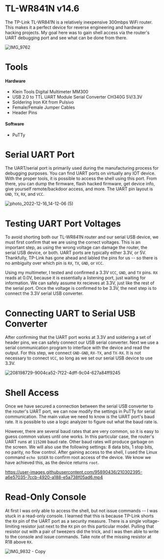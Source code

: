 # TL-WR841N v14.6
The TP-Link TL-WR841N is a relatively inexpensive 300mbps WiFi router. This makes it a perfect device for reverse engineering and hardware hacking projects. My goal here was to gain shell access via the router's UART debugging port and see what can be done from there.

![IMG_9762](https://user-images.githubusercontent.com/95890436/208492928-3936bd76-56dc-43e2-8519-299447747682.jpg)


# Tools
#### Hardware
- Klein Tools Digital Multimeter MM300
- USB 2.0 to TTL UART Module Serial Converter CH340G 5V/3.3V
- Soldering Iron Kit from Pulsivo
- Female/Female Jumper Cables
- Header Pins
#### Software
- PuTTy

# Serial UART Port
The UART/serial port is primarily used during the manufacturing process for debugging purposes. You can find UART ports on virtually any IOT device. With the proper tools, it is possible to access the shell using this port. From there, you can dump the firmware, flash hacked firmware, get device info, give yourself remote/backdoor access, and more. The UART pin layout is ```GND```, ```TX```, ```RX```, and ```VCC```.

![photo_2022-12-16_14-12-06 (5)](https://user-images.githubusercontent.com/95890436/208197839-11598118-c562-45e7-9051-d94d1c914e86.jpg)
# Testing UART Port Voltages
To avoid shorting both our TL-WR841N router and our serial USB device, we must first confirm that we are using the correct voltages. This is an important step, as using the wrong voltage can damage the router, the serial USB device, or both. UART ports are typically either 3.3V, or 5V. Thankfully, TP-Link has gone ahead and labled the pins for us -- so there is no ambiguity over which pin is ```RX```, ```TX```, ```GND```, or ```VCC```.

Using my multimeter, I tested and confirmed a 3.3V ```VCC```, ```GND```, and ```TX``` pins. ```RX``` reads at 0.0V, because it is essentially a listening port, just waiting for information. We can safely assume ```RX``` recieves at 3.3V, just like the rest of the serial port. Once the voltage is confirmed to be 3.3V, the next step is to connect the 3.3V serial USB converter.

# Connecting UART to Serial USB Converter
After confirming that the UART port works at 3.3V and soldering a set of header pins, we can safely connect our USB serial converter. Next we use a serial communication program to interface with the device and read the output. For this step, we connect ```GND-GND```, ```RX-TX```, and ```TX-RX```. It is not necessary to connect ```VCC```, so long as we set our serial USB device to use 3.3V.

![208198729-9004ca52-7f22-4dff-9c04-627a84ff9245](https://user-images.githubusercontent.com/95890436/208494179-916da9d5-439a-450f-9ddd-7170eec90d49.jpg)


# Shell Access
Once we have secured a connection between the serial USB converter to the router's UART port, we can now modify the settings in PuTTy for serial communication. The main value we need to know is the UART port's baud rate. It is possible to use a logic analyzer to figure out what the baud rate is. 

However, there are several baud rates that are very common, so it is easy to guess common values until one works. In this particular case, the router's UART runs at ```115200``` baud rate. Other baud rates will produce garbage on the screen. We will also use the following settings: 8 data bits, 1 stop bits, no parity, no flow control. After gaining access to the shell, I used the Linux command ```echo $USER``` to confirm root access of the device. We know we have achieved this, as the device returns ```root```.

https://user-images.githubusercontent.com/95890436/210302395-a6e57035-7ccb-4920-a188-e5a738f05ad6.mp4

# Read-Only Console
At first I was only able to access the shell, but not issue commands -- I was stuck in a read-only console. I learned that this is because TP-Link shorts the ```RX``` pin of the UART port as a security measure. There is a single voltage-limiting resistor just next to the ```RX``` pin on this particular model. Pulling that resistor out with a pair of tweezers did the trick, and I was then able to write to the console and issue commands. Take note of the missing resistor at R18 above ```RX```.

![IMG_9832 - Copy](https://user-images.githubusercontent.com/95890436/208493479-fe79a047-e249-4d27-b693-82f5032896c4.jpg)

